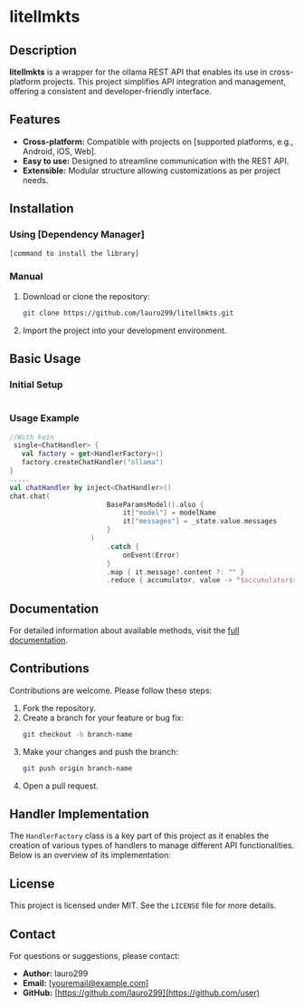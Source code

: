 # litellmkts

## Description

**litellmkts** is a wrapper for the ollama REST API that enables its use in cross-platform projects. This project simplifies API integration and management, offering a consistent and developer-friendly interface.

## Features

- **Cross-platform:** Compatible with projects on [supported platforms, e.g., Android, iOS, Web].
- **Easy to use:** Designed to streamline communication with the REST API.
- **Extensible:** Modular structure allowing customizations as per project needs.

## Installation

### Using [Dependency Manager]

```bash
[command to install the library]
```

### Manual

1. Download or clone the repository:
   ```bash
   git clone https://github.com/lauro299/litellmkts.git
   ```
2. Import the project into your development environment.

## Basic Usage

### Initial Setup

```kotlin

```

### Usage Example

```kotlin
//With koin
 single<ChatHandler> {
   val factory = get<HandlerFactory>()
   factory.createChatHandler("ollama")
}
.....
val chatHandler by inject<ChatHandler>()
chat.chat(
                        BaseParamsModel().also {
                            it["model"] = modelName
                            it["messages"] = _state.value.messages
                        }
                    )
                        .catch {
                            onEvent(Error)
                        }
                        .map { it.message?.content ?: "" }
                        .reduce { accumulator, value -> "$accumulator$value" })
```

## Documentation

For detailed information about available methods, visit the [full documentation](https://github.com/user/litellmkts/wiki).

## Contributions

Contributions are welcome. Please follow these steps:

1. Fork the repository.
2. Create a branch for your feature or bug fix:
   ```bash
   git checkout -b branch-name
   ```
3. Make your changes and push the branch:
   ```bash
   git push origin branch-name
   ```
4. Open a pull request.

## Handler Implementation

The `HandlerFactory` class is a key part of this project as it enables the creation of various types of handlers to manage different API functionalities. Below is an overview of its implementation:


## License

This project is licensed under MIT. See the `LICENSE` file for more details.

## Contact

For questions or suggestions, please contact:

- **Author:** lauro299
- **Email:** [youremail@example.com]
- **GitHub:** [https://github.com/lauro299](https://github.com/user)

